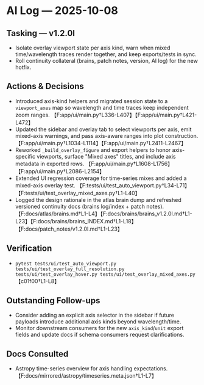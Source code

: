 # AI Log — 2025-10-08

## Tasking — v1.2.0l
- Isolate overlay viewport state per axis kind, warn when mixed time/wavelength traces render together, and keep exports/tests in sync.
- Roll continuity collateral (brains, patch notes, version, AI log) for the new hotfix.

## Actions & Decisions
- Introduced axis-kind helpers and migrated session state to a `viewport_axes` map so wavelength and time traces keep independent zoom ranges. 【F:app/ui/main.py†L336-L407】【F:app/ui/main.py†L421-L472】
- Updated the sidebar and overlay tab to select viewports per axis, emit mixed-axis warnings, and pass axis-aware ranges into plot construction. 【F:app/ui/main.py†L1034-L1114】【F:app/ui/main.py†L2411-L2467】
- Reworked `_build_overlay_figure` and export helpers to honor axis-specific viewports, surface "Mixed axes" titles, and include axis metadata in exported rows. 【F:app/ui/main.py†L1608-L1756】【F:app/ui/main.py†L2086-L2154】
- Extended UI regression coverage for time-series mixes and added a mixed-axis overlay test. 【F:tests/ui/test_auto_viewport.py†L34-L71】【F:tests/ui/test_overlay_mixed_axes.py†L1-L40】
- Logged the design rationale in the atlas brain dump and refreshed versioned continuity docs (brains log/index + patch notes). 【F:docs/atlas/brains.md†L1-L4】【F:docs/brains/brains_v1.2.0l.md†L1-L23】【F:docs/brains/brains_INDEX.md†L1-L18】【F:docs/patch_notes/v1.2.0l.md†L1-L23】

## Verification
- `pytest tests/ui/test_auto_viewport.py tests/ui/test_overlay_full_resolution.py tests/ui/test_overlay_hover.py tests/ui/test_overlay_mixed_axes.py` 【c01f00†L1-L8】

## Outstanding Follow-ups
- Consider adding an explicit axis selector in the sidebar if future payloads introduce additional axis kinds beyond wavelength/time.
- Monitor downstream consumers for the new `axis_kind`/`unit` export fields and update docs if schema consumers request clarifications.

## Docs Consulted
- Astropy time-series overview for axis handling expectations. 【F:docs/mirrored/astropy/timeseries.meta.json†L1-L7】
